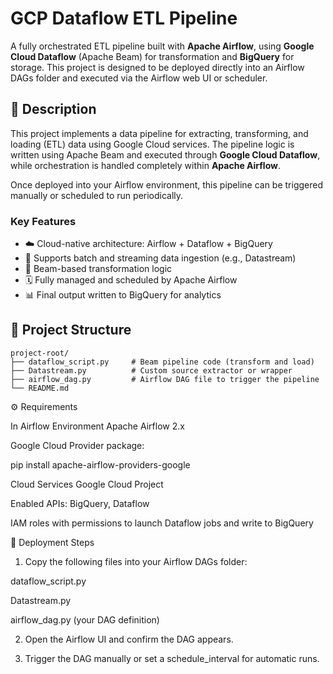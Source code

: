 # GCP Dataflow ETL Pipeline

A fully orchestrated ETL pipeline built with **Apache Airflow**, using **Google Cloud Dataflow** (Apache Beam) for transformation and **BigQuery** for storage. This project is designed to be deployed directly into an Airflow DAGs folder and executed via the Airflow web UI or scheduler.


## 📖 Description

This project implements a data pipeline for extracting, transforming, and loading (ETL) data using Google Cloud services. The pipeline logic is written using Apache Beam and executed through **Google Cloud Dataflow**, while orchestration is handled completely within **Apache Airflow**.

Once deployed into your Airflow environment, this pipeline can be triggered manually or scheduled to run periodically.

### Key Features

- ☁️ Cloud-native architecture: Airflow + Dataflow + BigQuery
- 🔄 Supports batch and streaming data ingestion (e.g., Datastream)
- 🧪 Beam-based transformation logic
- 🗓️ Fully managed and scheduled by Apache Airflow
- 📊 Final output written to BigQuery for analytics


## 📁 Project Structure
```
project-root/
├── dataflow_script.py     # Beam pipeline code (transform and load)
├── Datastream.py          # Custom source extractor or wrapper
├── airflow_dag.py         # Airflow DAG file to trigger the pipeline
└── README.md
```


⚙️ Requirements

In Airflow Environment
Apache Airflow 2.x

Google Cloud Provider package:

pip install apache-airflow-providers-google

Cloud Services
Google Cloud Project

Enabled APIs: BigQuery, Dataflow

IAM roles with permissions to launch Dataflow jobs and write to BigQuery

🚀 Deployment Steps
1. Copy the following files into your Airflow DAGs folder:

dataflow_script.py

Datastream.py

airflow_dag.py (your DAG definition)

2. Open the Airflow UI and confirm the DAG appears.

3. Trigger the DAG manually or set a schedule_interval for automatic runs.


